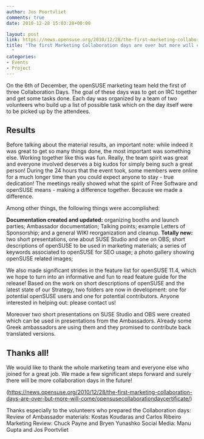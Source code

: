 ```yaml
---
author: Jos Poortvliet
comments: true
date: 2010-12-28 15:03:28+00:00

layout: post
link: https://news.opensuse.org/2010/12/28/the-first-marketing-collaboration-days-are-over-but-more-will-come/
title: "The first Marketing Collaboration days are over but more will come!\
  "
categories:
- Events
- Project
---
```

On the 6th of December, the openSUSE marketing team held the first of three Collaboration Days. The goal of these days was to get on IRC together and get some tasks done. Each day was organized by a team of two volunteers who build up a list of possible task which on the day itself were to be picked up by the attendees.


## Results


Before talking about the material results, an important note: while indeed it was great to get so many things done, the most important was something else. Working together like this was fun. Really, the team spirit was great and everyone involved deserves a big kudos for simply being such a great person! During the 24 hours that the event took, some members were online for a much longer time than you could expect anyone to stay - true dedication! The meetings really showed what the spirit of Free Software and openSUSE means - making a difference together. Because we made a difference.<!-- more -->

Among other things, the following things were accomplished:

**Documentation created and updated:** organizing booths and launch parties; Ambassador documentation; Talking points; example Letters of Sponsorship; and a general WIKI reorganization and cleanup.
**Totally new:** two short presentations, one about SUSE Studio and one on OBS; short descriptions of openSUSE to be used in marketing materials; a series of keywords associated to openSUSE for SEO usage; a photo gallery showing openSUSE related images;

We also made significant strides in the feature list for openSUSE 11.4, which we hope to turn into an informative and fun to read feature guide for the release! Based on the work on short descriptions of openSUSE and the latest state of our Strategy, two folders are now in development: one for potential openSUSE users and one for potential contributors. Anyone interested in helping out: please contact us!

Moreover two short presentations on SUSE Studio and OBS were created which can be used in presentations from the Ambassadors. Already some Greek ambassadors are using them and they promised to contribute back translated versions.


## Thanks all!


We would like to thank the whole marketing team and everyone else who joined for a great job. We made a few significant steps forward and surely there will be more collaboration days in the future!

(https://news.opensuse.org/2010/12/28/the-first-marketing-collaboration-days-are-over-but-more-will-come/opensusecollaborationdaycertificate/)

Thanks especially to the volunteers who prepared the Collaboration days:
Review of Ambassador materials: Kostas Koudaras and Carlos Ribeiro
Marketing Review: Chuck Payne and Bryen Yunashko
Social Media: Manu Gupta and Jos Poortvliet		
